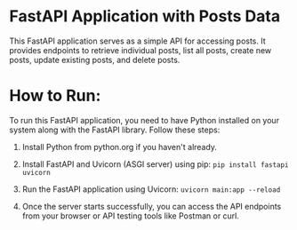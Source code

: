 # FastAPI Application with Posts Data

This FastAPI application serves as a simple API for accessing posts. It provides endpoints to retrieve individual posts, list all posts, create new posts, update existing posts, and delete posts.


# How to Run:

To run this FastAPI application, you need to have Python installed on your system along with the FastAPI library. Follow these steps:

1. Install Python from python.org if you haven't already.

2. Install FastAPI and Uvicorn (ASGI server) using pip:
`pip install fastapi uvicorn`

3. Run the FastAPI application using Uvicorn:
`uvicorn main:app --reload`

4. Once the server starts successfully, you can access the API endpoints from your browser or API testing tools like Postman or curl.
